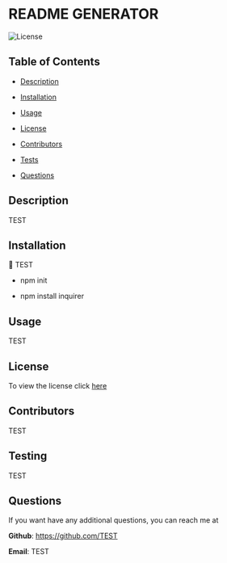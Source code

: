 # README GENERATOR
  
 ![License](https://img.shields.io/badge/license-Apache+2.0-red) 

  
 ## Table of Contents
  
* [Description](#Description)
  
* [Installation](#Installation)
  
* [Usage](#Usage)
  
* [License](#License)
  
* [Contributors](#Contributors)
  
* [Tests](#Tests)
  
* [Questions](#Questions)
  
 ## Description
  
 TEST
  
 ## Installation
  
 💾 TEST
  
* npm init
  
* npm install inquirer
    
 ## Usage
  
 TEST
  
 
 ## License
To view the license click [here](https://choosealicense.com/licenses/apache-2.0/) 

  
 ## Contributors
  
 TEST
  
 ## Testing
  
 TEST
  
 ## Questions
  
 If you want have any additional questions, you can reach me at
  
 **Github**: https://github.com/TEST
  
 **Email**: TEST
